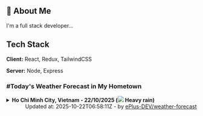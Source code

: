 ## 🚀 About Me
I'm a full stack developer...


## Tech Stack

**Client:** React, Redux, TailwindCSS

**Server:** Node, Express

### #Today's Weather Forecast in My Hometown



<details>
    <summary><b>Ho Chi Minh City, Vietnam - 22/10/2025 (<img src="https://cdn.weatherapi.com/weather/64x64/day/308.png" /> Heavy rain)</b>
    </summary>

    
<table>
    <tr>
        <th>Hour</th>
        <td>00:00</td><td>01:00</td><td>02:00</td><td>03:00</td><td>04:00</td><td>05:00</td><td>06:00</td><td>07:00</td><td>08:00</td><td>09:00</td><td>10:00</td><td>11:00</td><td>12:00</td><td>13:00</td><td>14:00</td><td>15:00</td><td>16:00</td><td>17:00</td><td>18:00</td><td>19:00</td><td>20:00</td><td>21:00</td><td>22:00</td><td>23:00</td>
    </tr>
    <tr>
        <th>Weather</th>
        <td><img src="https://cdn.weatherapi.com/weather/64x64/night/353.png"></img></td><td><img src="https://cdn.weatherapi.com/weather/64x64/night/353.png"></img></td><td><img src="https://cdn.weatherapi.com/weather/64x64/night/176.png"></img></td><td><img src="https://cdn.weatherapi.com/weather/64x64/night/176.png"></img></td><td><img src="https://cdn.weatherapi.com/weather/64x64/night/116.png"></img></td><td><img src="https://cdn.weatherapi.com/weather/64x64/night/116.png"></img></td><td><img src="https://cdn.weatherapi.com/weather/64x64/day/116.png"></img></td><td><img src="https://cdn.weatherapi.com/weather/64x64/day/116.png"></img></td><td><img src="https://cdn.weatherapi.com/weather/64x64/day/116.png"></img></td><td><img src="https://cdn.weatherapi.com/weather/64x64/day/116.png"></img></td><td><img src="https://cdn.weatherapi.com/weather/64x64/day/176.png"></img></td><td><img src="https://cdn.weatherapi.com/weather/64x64/day/353.png"></img></td><td><img src="https://cdn.weatherapi.com/weather/64x64/day/353.png"></img></td><td><img src="https://cdn.weatherapi.com/weather/64x64/day/389.png"></img></td><td><img src="https://cdn.weatherapi.com/weather/64x64/day/296.png"></img></td><td><img src="https://cdn.weatherapi.com/weather/64x64/day/356.png"></img></td><td><img src="https://cdn.weatherapi.com/weather/64x64/day/353.png"></img></td><td><img src="https://cdn.weatherapi.com/weather/64x64/day/353.png"></img></td><td><img src="https://cdn.weatherapi.com/weather/64x64/night/353.png"></img></td><td><img src="https://cdn.weatherapi.com/weather/64x64/night/353.png"></img></td><td><img src="https://cdn.weatherapi.com/weather/64x64/night/353.png"></img></td><td><img src="https://cdn.weatherapi.com/weather/64x64/night/353.png"></img></td><td><img src="https://cdn.weatherapi.com/weather/64x64/night/353.png"></img></td><td><img src="https://cdn.weatherapi.com/weather/64x64/night/353.png"></img></td>
    </tr>
    <tr>
        <th>Condition</th>
        <td width="200px">Light rain shower</td><td width="200px">Light rain shower</td><td width="200px">Patchy rain nearby</td><td width="200px">Patchy rain nearby</td><td width="200px">Partly Cloudy </td><td width="200px">Partly Cloudy </td><td width="200px">Partly Cloudy </td><td width="200px">Partly Cloudy </td><td width="200px">Partly Cloudy </td><td width="200px">Partly Cloudy </td><td width="200px">Patchy rain nearby</td><td width="200px">Light rain shower</td><td width="200px">Light rain shower</td><td width="200px">Moderate or heavy rain with thunder</td><td width="200px">Light rain</td><td width="200px">Moderate or heavy rain shower</td><td width="200px">Light rain shower</td><td width="200px">Light rain shower</td><td width="200px">Light rain shower</td><td width="200px">Light rain shower</td><td width="200px">Light rain shower</td><td width="200px">Light rain shower</td><td width="200px">Light rain shower</td><td width="200px">Light rain shower</td>
    </tr>
    <tr>
        <th>Temperature</th>
        <td>25.5 °C</td><td>25.5 °C</td><td>25.6 °C</td><td>25.4 °C</td><td>25.1 °C</td><td>25 °C</td><td>25 °C</td><td>26.1 °C</td><td>27.3 °C</td><td>28.8 °C</td><td>30.2 °C</td><td>31.1 °C</td><td>31.9 °C</td><td>28 °C</td><td>32.2 °C</td><td>30.6 °C</td><td>29.2 °C</td><td>28.1 °C</td><td>27.6 °C</td><td>27.1 °C</td><td>26.7 °C</td><td>26.3 °C</td><td>26.2 °C</td><td>25.9 °C</td>
    </tr>
    <tr>
        <th>Wind</th>
        <td>7.2 kph</td><td>6.5 kph</td><td>6.1 kph</td><td>5.8 kph</td><td>5.8 kph</td><td>4 kph</td><td>3.2 kph</td><td>3.6 kph</td><td>4.3 kph</td><td>5.8 kph</td><td>5.4 kph</td><td>4.7 kph</td><td>3.6 kph</td><td>4.3 kph</td><td>6.1 kph</td><td>6.5 kph</td><td>6.5 kph</td><td>4 kph</td><td>1.8 kph</td><td>1.4 kph</td><td>4.3 kph</td><td>5.8 kph</td><td>6.1 kph</td><td>7.2 kph</td>
    </tr>
</table>

</details>

<div align="right">
    Updated at: 2025-10-22T06:58:11Z - by <a target="_blank"
        href="https://github.com/ePlus-DEV/weather-forecast">ePlus-DEV/weather-forecast</a>
</div>